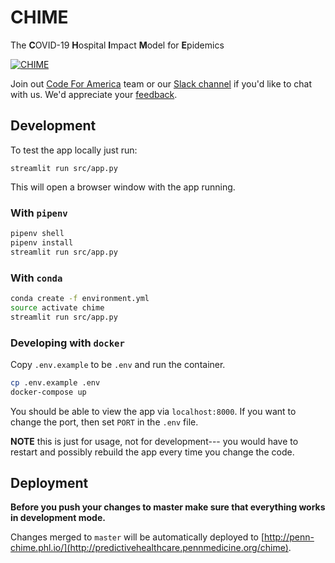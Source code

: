 # CHIME
The **C**OVID-19 **H**ospital **I**mpact **M**odel for **E**pidemics

[![CHIME](https://user-images.githubusercontent.com/1069047/76693244-5e07e980-6638-11ea-9e02-1c265c86fd2b.gif)](http://predictivehealthcare.pennmedicine.org/chime)

Join out [Code For America](https://codeforphilly.org/projects/chime--covid-19_hospital_impact_model_for_epidemics) team or our [Slack channel](https://codeforphilly.org/chat?channel=covid19-chime-penn) if you'd like to chat with us. We'd appreciate your [feedback](http://predictivehealthcare.pennmedicine.org/contact/).

## Development
To test the app locally just run:

`streamlit run src/app.py`

This will open a browser window with the app running.

### With `pipenv`
```bash
pipenv shell
pipenv install
streamlit run src/app.py
```

### With `conda` 
```bash
conda create -f environment.yml
source activate chime
streamlit run src/app.py
```

### Developing with `docker`

Copy `.env.example` to be `.env` and run the container.

```bash
cp .env.example .env
docker-compose up
```

You should be able to view the app via `localhost:8000`. If you want to change the
port, then set `PORT` in the `.env` file.

**NOTE** this is just for usage, not for development--- you would have to restart and possibly rebuild the app every time you change the code. 

## Deployment
**Before you push your changes to master make sure that everything works in development mode.**

Changes merged to `master` will be automatically deployed to [http://penn-chime.phl.io/](http://predictivehealthcare.pennmedicine.org/chime).
